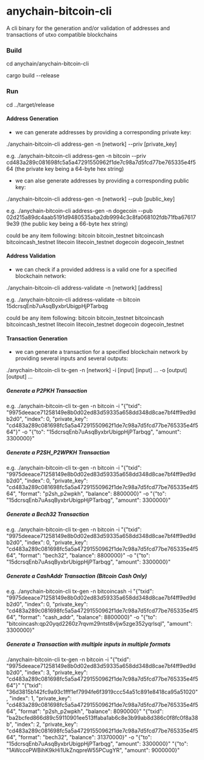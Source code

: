 # anychain-bitcoin-cli

A cli binary for the generation and/or validation of addresses and transactions of utxo compatible blockchains

### Build

cd anychain/anychain-bitcoin-cli

cargo build --release



### Run

cd ../target/release

#### Address Generation

* we can generate addresses by providing a corresponding private key:

./anychain-bitcoin-cli address-gen -n [network] --priv [private_key]

e.g.
./anychain-bitcoin-cli address-gen -n bitcoin --priv cd483a289c081698fc5a5a47291550962f1de7c98a7d5fcd77be765335e4f564
(the private key being a 64-byte hex string)


* we can alse generate addresses by providing a corresponding public key:

./anychain-bitcoin-cli address-gen -n [network] --pub [public_key]

e.g.
./anychain-bitcoin-cli address-gen -n dogecoin --pub 02d215a89dc4aab5191d9480535aba2db9994c3c8fa068102fdb71fba676179e39
(the public key being a 66-byte hex string)

<network> could be any item following:
  bitcoin
  bitcoin_testnet
  bitcoincash
  bitcoincash_testnet
  litecoin
  litecoin_testnet
  dogecoin
  dogecoin_testnet


#### Address Validation

* we can check if a provided address is a valid one for a specified blockchain network:

./anychain-bitcoin-cli address-validate -n [network] [address]

e.g.
./anychain-bitcoin-cli address-validate -n bitcoin 15dcrsqEnb7uAsqByxbrUbigpHjPTarbqg

<network> could be any item following:
  bitcoin
  bitcoin_testnet
  bitcoincash
  bitcoincash_testnet
  litecoin
  litecoin_testnet
  dogecoin
  dogecoin_testnet


#### Transaction Generation

* we can generate a transaction for a specified blockchain network by providing several inputs and several outputs:

./anychain-bitcoin-cli tx-gen -n [network] -i [input] [input] ...  -o [output] [output] ...


##### Generate a P2PKH Transaction
e.g.
./anychain-bitcoin-cli tx-gen -n bitcoin -i "{\"txid\": \"9975deeace71258149e8b0d02ed83d59335a658dd348d8cae7bf4ff9ed9db2d0\", \"index\": 0, \"private_key\": \"cd483a289c081698fc5a5a47291550962f1de7c98a7d5fcd77be765335e4f564\"}" -o "{\"to\": \"15dcrsqEnb7uAsqByxbrUbigpHjPTarbqg\", \"amount\": 3300000}"


##### Generate a P2SH_P2WPKH Transaction
e.g.
./anychain-bitcoin-cli tx-gen -n bitcoin -i "{\"txid\": \"9975deeace71258149e8b0d02ed83d59335a658dd348d8cae7bf4ff9ed9db2d0\", \"index\": 0, \"private_key\": \"cd483a289c081698fc5a5a47291550962f1de7c98a7d5fcd77be765335e4f564\", \"format\": \"p2sh_p2wpkh\", \"balance\": 8800000}" -o "{\"to\": \"15dcrsqEnb7uAsqByxbrUbigpHjPTarbqg\", \"amount\": 3300000}"


##### Generate a Bech32 Transaction
e.g.
./anychain-bitcoin-cli tx-gen -n bitcoin -i "{\"txid\": \"9975deeace71258149e8b0d02ed83d59335a658dd348d8cae7bf4ff9ed9db2d0\", \"index\": 0, \"private_key\": \"cd483a289c081698fc5a5a47291550962f1de7c98a7d5fcd77be765335e4f564\", \"format\": \"bech32\", \"balance\": 8800000}" -o "{\"to\": \"15dcrsqEnb7uAsqByxbrUbigpHjPTarbqg\", \"amount\": 3300000}"


##### Generate a CashAddr Transaction (Bitcoin Cash Only)
e.g.
./anychain-bitcoin-cli tx-gen -n bitcoincash -i "{\"txid\": \"9975deeace71258149e8b0d02ed83d59335a658dd348d8cae7bf4ff9ed9db2d0\", \"index\": 0, \"private_key\": \"cd483a289c081698fc5a5a47291550962f1de7c98a7d5fcd77be765335e4f564\", \"format\": \"cash_addr\", \"balance\": 8800000}" -o "{\"to\": \"bitcoincash:qp20yqd2260z7rqvm29ntst8vljw5zge352yqrlsql\", \"amount\": 3300000}"


##### Generate a Transaction with multiple inputs in multiple formats
./anychain-bitcoin-cli tx-gen -n bitcoin -i "{\"txid\": \"9975deeace71258149e8b0d02ed83d59335a658dd348d8cae7bf4ff9ed9db2d0\", \"index\": 3, \"private_key\": \"cd483a289c081698fc5a5a47291550962f1de7c98a7d5fcd77be765335e4f564\"}" "{\"txid\": \"36d3815b142fc9a93c1fff1ef7994fe6f3919ccc54a51c891e8418ca95a51020\", \"index\": 1, \"private_key\": \"cd483a289c081698fc5a5a47291550962f1de7c98a7d5fcd77be765335e4f564\", \"format\": \"p2sh_p2wpkh\", \"balance\": 8090000}" "{\"txid\": \"ba2bcfed866d89c59110901ee513ffaba1ab6c8e3b99ab8d386c0f8fc0f8a38b\", \"index\": 2, \"private_key\": \"cd483a289c081698fc5a5a47291550962f1de7c98a7d5fcd77be765335e4f564\", \"format\": \"bech32\", \"balance\": 31370000}" -o "{\"to\": \"15dcrsqEnb7uAsqByxbrUbigpHjPTarbqg\", \"amount\": 3300000}" "{\"to\": \"1AWccoPWBihK9kHi1UkZnqpreW55PCugYR\", \"amount\": 9000000}"
